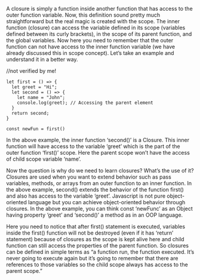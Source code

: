 A closure is simply a function inside another function that has access to the outer function variable. Now, this definition sound pretty much straightforward but the real magic is created with the scope. The inner function (closure) can access the variable defined in its scope (variables defined between its curly brackets), in the scope of its parent function, and the global variables. Now here you need to remember that the outer function can not have access to the inner function variable (we have already discussed this in scope concept). Let’s take an example and understand it in a better way.

//not verified by me!
```
let first = () => {
  let greet = "Hi";
  let second = () => {
    let name = "John";
    console.log(greet); // Accessing the parent element
  }
  return second;
}

const newFun = first()
```

In the above example, the inner function ‘second()’ is a Closure. This inner function will have access to the variable ‘greet’ which is the part of the outer function ‘first()’ scope. Here the parent scope won’t have the access of child scope variable ‘name’.

Now the question is why do we need to learn closures? What’s the use of it? Closures are used when you want to extend behavior such as pass variables, methods, or arrays from an outer function to an inner function. In the above example, second() extends the behavior of the function first() and also has access to the variable ‘greet’.
Javascript is not pure object-oriented language but you can achieve object-oriented behavior through closures. In the above example, you can think const ‘newFunc’ as an Object having property ‘greet’ and ‘second()’ a method as in an OOP language.

Here you need to notice that after first() statement is executed, variables inside the first() function will not be destroyed (even if it has ‘return’ statement) because of closures as the scope is kept alive here and child function can still access the properties of the parent function. So closures can be defined in simple terms as “a function run, the function executed. It’s never going to execute again but it’s going to remember that there are references to those variables so the child scope always has access to the parent scope.”
